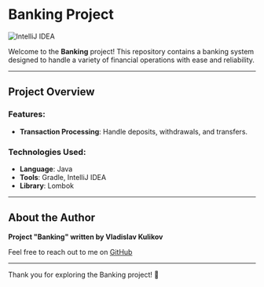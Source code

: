 # Banking Project

![IntelliJ IDEA](https://img.shields.io/badge/IDE-IntelliJ%20IDEA-blue?style=flat&logo=intellij-idea&logoColor=white)

Welcome to the **Banking** project! This repository contains a banking system designed to handle a variety of financial operations with ease and reliability.

---

## Project Overview

### Features:
- **Transaction Processing**: Handle deposits, withdrawals, and transfers.

### Technologies Used:
- **Language**: Java
- **Tools**: Gradle, IntelliJ IDEA
-  **Library**: Lombok
---

## About the Author

**Project "Banking" written by Vladislav Kulikov**

Feel free to reach out to me on [GitHub](https://github.com/VladKuli)

---

Thank you for exploring the Banking project! 🚀
